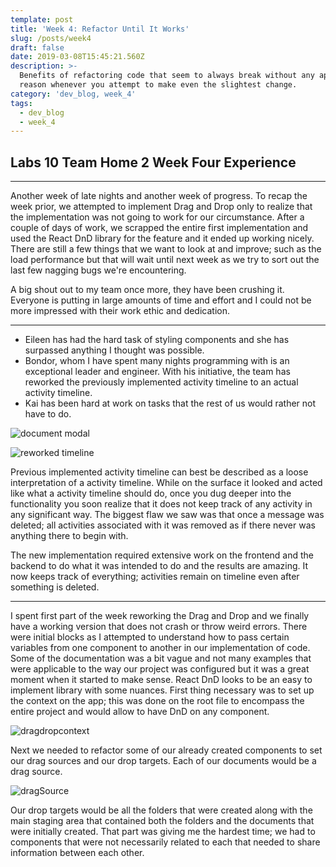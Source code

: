 ```yaml
---
template: post
title: 'Week 4: Refactor Until It Works'
slug: /posts/week4
draft: false
date: 2019-03-08T15:45:21.560Z
description: >-
  Benefits of refactoring code that seem to always break without any apparent
  reason whenever you attempt to make even the slightest change.
category: 'dev_blog, week_4'
tags:
  - dev_blog
  - week_4
---
```

## Labs 10 Team Home 2 Week Four Experience

- - -

Another week of late nights and another week of progress. To recap the week prior, we attempted to implement Drag and Drop only to realize that the implementation was not going to work for our circumstance. After a couple of days of work, we scrapped the entire first implementation and used the React DnD library for the feature and it ended up working nicely. There are still a few things that we want to look at and improve; such as the load performance but that will wait until next week as we try to sort out the last few nagging bugs we're encountering.

A big shout out to my team once more, they have been crushing it. Everyone is putting in large amounts of time and effort and I could not be more impressed with their work ethic and dedication.

- - -

* Eileen has had the hard task of styling components and she has surpassed anything I thought was possible.
* Bondor, whom I have spent many nights programming with is an exceptional leader and engineer. With his initiative, the team has reworked the previously implemented activity timeline to an actual activity timeline.
* Kai has been hard at work on tasks that the rest of us would rather not have to do.

![document modal](/media/reworked-docmodal.png "document modal")

![reworked timeline](/media/reworkedtimeline.png "reworked timeline")

Previous implemented activity timeline can best be described as a loose interpretation of a activity timeline. While on the surface it looked and acted like what a activity timeline should do, once you dug deeper into the functionality you soon realize that it does not keep track of any activity in any significant way. The biggest flaw we saw was that once a message was deleted; all activities associated with it was removed as if there never was anything there to begin with. 

The new implementation required extensive work on the frontend and the backend to do what it was intended to do and the results are amazing. It now keeps track of everything; activities remain on timeline even after something is deleted.

- - -

I spent first part of the week reworking the Drag and Drop and we finally have a working version that does not crash or throw weird errors. There were initial blocks as I attempted to understand how to pass certain variables from one component to another in our implementation of code. Some of the documentation was a bit vague and not many examples that were applicable to the way our project was configured but it was a great moment when it started to make sense.
React DnD looks to be an easy to implement library with some nuances. First thing necessary was to set up the context on the app; this was done on the root file to encompass the entire project and would allow to have DnD on any component.

![dragdropcontext](/media/dragdropcontext.png "dragdropcontext")

Next we needed to refactor some of our already created components to set our drag sources and our drop targets. Each of our documents would be a drag source.

![dragSource](/media/dragsource.png "dragSource")

Our drop targets would be all the folders that were created along with the main staging area that contained both the folders and the documents that were initially created. That part was giving me the hardest time; we had to components  that were not necessarily related to each that needed to share information between each other.
